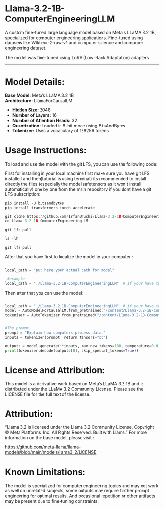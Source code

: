 # Llama-3.2-1B-ComputerEngineeringLLM
A custom fine-tuned large language model based on Meta's LLaMA 3.2 1B, specialized for computer engineering applications. Fine-tuned using datasets like Wikitext-2-raw-v1 and computer science and computer engineering dataset.

The model was fine-tuned using LoRA (Low-Rank Adaptation) adapters

---

# Model Details:

**Base Model:** Meta’s LLaMA 3.2 1B  
**Architecture:** LlamaForCausalLM  
- **Hidden Size:** 2048  
- **Number of Layers:** 16  
- **Number of Attention Heads:** 32
- **Quantization:** Loaded in 8-bit mode using BitsAndBytes  
- **Tokenizer:** Uses a vocabulary of 128256 tokens 


# Usage Instructions:

To load and use the model with the git LFS, you can use the following code:

First for installing in your local machine first make sure you have git LFS installed and then(tutorial is using terminal) its recommended to install directly the files (especially the model.safetensors as it won't install automatically) one by one from the main repository if you dont have a git LFS subscription:

```python
pip install -U bitsandbytes
pip install transformers torch accelerate

git clone https://github.com/IrfanUruchi/Llama-3.2-1B-ComputerEngineeringLLM.git
cd Llama-3.2-1B-ComputerEngineeringLLM

git lfs pull

ls -lh

git lfs pull
```

After that you have first to localize the model in your computer :

```python

local_path = "put here your actual path for model"

 #example
local_path = "./Llama-3.2-1B-ComputerEngineeringLLM"  # if your have the file in the current directory
```

Then after that you can use the model:

```python

local_path = "./Llama-3.2-1B-ComputerEngineeringLLM"  # if your have the file in the current directory
model = AutoModelForCausalLM.from_pretrained("/content/Llama-3.2-1B-ComputerEngineeringLLM", device_map="auto", local_files_only=True)
tokenizer = AutoTokenizer.from_pretrained("/content/Llama-3.2-1B-ComputerEngineeringLLM", use_fast=False, local_files_only=True)


#The prompt
prompt = "Explain how computers process data."
inputs = tokenizer(prompt, return_tensors="pt")

outputs = model.generate(**inputs, max_new_tokens=100, temperature=0.8, top_k=50, top_p=0.92)
print(tokenizer.decode(outputs[0], skip_special_tokens=True))
```

# License and Attribution:

This model is a derivative work based on Meta’s LLaMA 3.2 1B and is distributed under the LLaMA 3.2 Community License.
Please see the LICENSE file for the full text of the license.


# Attribution:

“Llama 3.2 is licensed under the Llama 3.2 Community License, Copyright © Meta Platforms, Inc. All Rights Reserved. Built with Llama.”
For more information on the base model, please visit :

https://github.com/meta-llama/llama-models/blob/main/models/llama3_2/LICENSE

# Known Limitations:

The model is specialized for computer engineering topics and may not work as well on unrelated subjects, some outputs may require further prompt engineering for optimal results. And occasional repetition or other artifacts may be present due to fine-tuning constraints.






